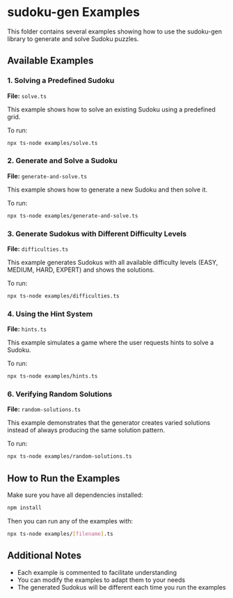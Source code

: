 # sudoku-gen Examples

This folder contains several examples showing how to use the sudoku-gen library to generate and solve Sudoku puzzles.

## Available Examples

### 1. Solving a Predefined Sudoku
**File:** `solve.ts`

This example shows how to solve an existing Sudoku using a predefined grid.

To run:
```bash
npx ts-node examples/solve.ts
```

### 2. Generate and Solve a Sudoku
**File:** `generate-and-solve.ts`

This example shows how to generate a new Sudoku and then solve it.

To run:
```bash
npx ts-node examples/generate-and-solve.ts
```

### 3. Generate Sudokus with Different Difficulty Levels
**File:** `difficulties.ts`

This example generates Sudokus with all available difficulty levels (EASY, MEDIUM, HARD, EXPERT) and shows the solutions.

To run:
```bash
npx ts-node examples/difficulties.ts
```

### 4. Using the Hint System
**File:** `hints.ts`

This example simulates a game where the user requests hints to solve a Sudoku.

To run:
```bash
npx ts-node examples/hints.ts
```

### 6. Verifying Random Solutions
**File:** `random-solutions.ts`

This example demonstrates that the generator creates varied solutions instead of always producing the same solution pattern.

To run:
```bash
npx ts-node examples/random-solutions.ts
```

## How to Run the Examples

Make sure you have all dependencies installed:

```bash
npm install
```

Then you can run any of the examples with:

```bash
npx ts-node examples/[filename].ts
```

## Additional Notes

- Each example is commented to facilitate understanding
- You can modify the examples to adapt them to your needs
- The generated Sudokus will be different each time you run the examples 
